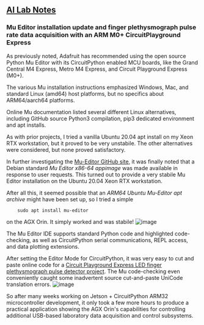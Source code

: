 ## <u>AI Lab Notes</u>

### Mu Editor installation update and finger plethysmograph pulse rate data acquisition with an ARM M0+ CircuitPlayground Express

As previously noted, Adafruit has recommended using the open source Python Mu Editor with its CircuitPython enabled MCU boards, like the Grand Central M4 Express, Metro M4 Express, and Circuit Playground Express (M0+).  

The various Mu installation instructions emphasized Windows, Mac, and standard Linux (amd64) host platforms, but no specifics about ARM64/aarch64 platforms.

Online Mu documentation listed several different Linux alternatives, including GitHub source Python3 compilation, pip3 dedicated environment and apt installs.

As with prior projects, I tried a vanilla Ubuntu 20.04 apt install on my Xeon RTX workstation, but it proved to be very unstabile.  The other alternatives were considered, but none proved satisfactory.

In further investigating the [Mu-Editor GitHub site](https://github.com/mu-editor/mu/releases), it was finally noted that a Debian standard *Mu Editor x86-64 appimage* was made available in response to user requests.  This turned out to provide a very stabile Mu Editor installation on the Ubuntu 20.04 Xeon RTX workstation.

After all this, it seemed possible that an *ARM64 Ubuntu Mu-Editor apt archive* might have been set up, so I tried a simple 

		sudo apt install mu-editor
  
on the AGX Orin.  It simply worked and was stabile!
![image](https://github.com/rtrelease/Jetson-Symbolics-Neuromorphics/assets/71346897/cb2d70b5-bcb0-4b9e-8eee-c7be7d1dd06a)

The Mu Editor IDE supports standard Python code and highlighted code-checking, as well as CircuitPython serial communications, REPL access, and data plotting extensions.  

After setting the Editor Mode for CircuitPython, it was very easy to cut and paste online code for a [Circuit Playground Express LED finger plethysmograph pulse detector project](https://cdn-learn.adafruit.com/downloads/pdf/make-it-pulse.pdf).
The Mu code-checking even conveniently caught some inadvertent source cut-and-paste UniCode translation errors.
![image](https://github.com/rtrelease/Jetson-Symbolics-Neuromorphics/assets/71346897/d1efbbcb-2319-44e4-9c71-8907daa23c82)

So after many weeks working on Jetson + CircuitPython ARM32 microcontroller development, it only took a few more hours to produce a practical application showing the AGX Orin's capabilities for controlling additional USB-based laboratory data acquisition and control subsystems.
